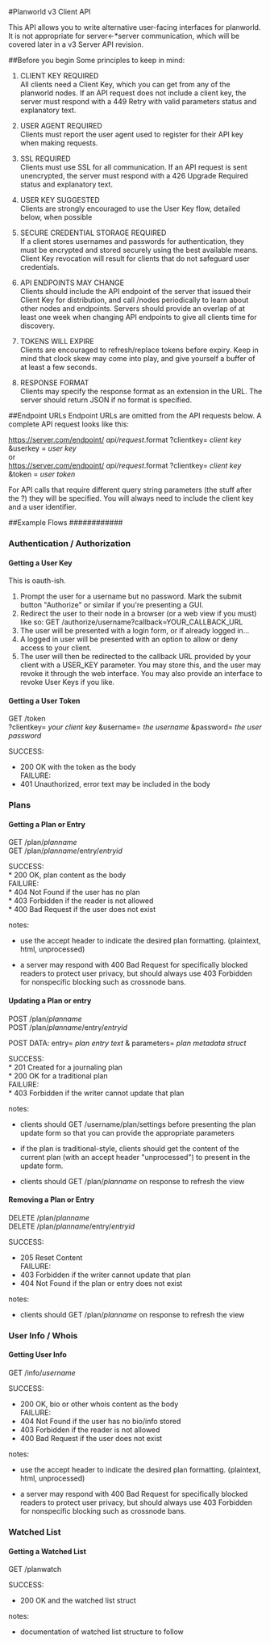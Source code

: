 #Planworld v3 Client API

This API allows you to write alternative user-facing interfaces for planworld. It is not
appropriate for server<-*server communication, which will be covered later in a v3 Server
API revision.

##Before you begin
Some principles to keep in mind:

1. CLIENT KEY REQUIRED  
   All clients need a Client Key, which you can get from any of the planworld nodes.
   If an API request does not include a client key, the server must respond with a 
   449 Retry with valid parameters status and explanatory text.

2. USER AGENT REQUIRED  
   Clients must report the user agent used to register for their API key when making
   requests. 

3. SSL REQUIRED  
   Clients must use SSL for all communication. If an API request is sent unencrypted,
   the server must respond with a 426 Upgrade Required status and explanatory text.

4. USER KEY SUGGESTED  
   Clients are strongly encouraged to use the User Key flow, detailed below, when possible

5. SECURE CREDENTIAL STORAGE REQUIRED  
   If a client stores usernames and passwords for authentication, they must be encrypted
   and stored securely using the best available means. Client Key revocation will result
   for clients that do not safeguard user credentials.

6. API ENDPOINTS MAY CHANGE  
   Clients should include the API endpoint of the server that issued their Client Key
   for distribution, and call /nodes periodically to learn about other nodes and
   endpoints. Servers should provide an overlap of at least one week when changing
   API endpoints to give all clients time for discovery.
   
7. TOKENS WILL EXPIRE  
   Clients are encouraged to refresh/replace tokens before expiry. Keep in mind that 
   clock skew may come into play, and give yourself a buffer of at least a few seconds.
   
8. RESPONSE FORMAT  
   Clients may specify the response format as an extension in the URL. The server should
   return JSON if no format is specified.


##Endpoint URLs
Endpoint URLs are omitted from the API requests below. A complete API request looks
like this:

https://server.com/endpoint/ _api/request_.format ?clientkey= _client key_ &userkey = _user key_  
or  
https://server.com/endpoint/ _api/request_.format ?clientkey= _client key_ &token = _user token_

For API calls that require different query string parameters (the stuff after the ?) they
will be specified. You will always need to include the client key and a user identifier.

##Example Flows ############

### Authentication / Authorization ##

#### Getting a User Key #####
This is oauth-ish.

1. Prompt the user for a username but no password. Mark the submit button "Authorize" or
   similar if you're presenting a GUI.
2. Redirect the user to their node in a browser (or a web view if you must) like so:
   GET /authorize/username?callback=YOUR_CALLBACK_URL
3. The user will be presented with a login form, or if already logged in...
4. A logged in user will be presented with an option to allow or deny access to your client.
5. The user will then be redirected to the callback URL provided by your client with a
   USER_KEY parameter. You may store this, and the user may revoke it through the 
   web interface. You may also provide an interface to revoke User Keys if you like.
   

#### Getting a User Token ###
GET /token  
?clientkey= _your client key_ &username= _the username_ &password= _the user password_

SUCCESS:  
* 200 OK with the token as the body  
FAILURE:  
* 401 Unauthorized, error text may be included in the body

### Plans ###

#### Getting a Plan or Entry #########
GET /plan/_planname_  
GET /plan/_planname_/entry/_entryid_  

SUCCESS:  
    * 200 OK, plan content as the body  
FAILURE:  
    * 404 Not Found if the user has no plan  
    * 403 Forbidden if the reader is not allowed  
    * 400 Bad Request if the user does not exist  

notes:   
* 	use the accept header to indicate the desired plan formatting.
	(plaintext, html, unprocessed)

* 	a server may respond with 400 Bad Request for specifically blocked readers to protect
		user privacy, but should always use 403 Forbidden for nonspecific blocking such as
		crossnode bans.


#### Updating a Plan or entry ########
POST /plan/_planname_  
POST /plan/_planname_/entry/_entryid_  

POST DATA: entry= _plan entry text_ & parameters= _plan metadata struct_

SUCCESS:    
    * 201 Created for a journaling plan  
    * 200 OK for a traditional plan  
FAILURE:  
    * 403 Forbidden if the writer cannot update that plan

notes:  
* 	clients should GET /username/plan/settings before presenting the plan update form
		so that you can provide the appropriate parameters  

* 	if the plan is traditional-style, clients should get the content of the current plan
		(with an accept header "unprocessed") to present in the update form.  

* 	clients should GET /plan/_planname_ on response to refresh the view


#### Removing a Plan or Entry ########
DELETE /plan/_planname_  
DELETE /plan/_planname_/entry/_entryid_  

SUCCESS:  
* 205 Reset Content  
FAILURE:   
* 403 Forbidden if the writer cannot update that plan  
* 404 Not Found if the plan or entry does not exist  

notes:  
* 	clients should GET /plan/_planname_ on response to refresh the view  


### User Info / Whois ##
#### Getting User Info ######
GET /info/_username_

SUCCESS:  
* 200 OK, bio or other whois content as the body  
FAILURE:  
* 404 Not Found if the user has no bio/info stored  
* 403 Forbidden if the reader is not allowed  
* 400 Bad Request if the user does not exist  

notes:   
* 	use the accept header to indicate the desired plan formatting.
	(plaintext, html, unprocessed)

* 	a server may respond with 400 Bad Request for specifically blocked readers to protect
		user privacy, but should always use 403 Forbidden for nonspecific blocking such as
		crossnode bans.


### Watched List ###

#### Getting a Watched List ########
GET /planwatch

SUCCESS:
* 200 OK and the watched list struct

notes:  
* documentation of watched list structure to follow